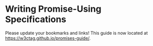 # Writing Promise-Using Specifications

Please update your bookmarks and links! This guide is now located at https://w3ctag.github.io/promises-guide/.
